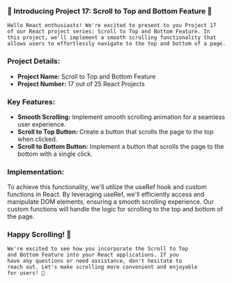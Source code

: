 ### 🚀 Introducing Project 17: Scroll to Top and Bottom Feature 📜

```
Hello React enthusiasts! We're excited to present to you Project 17 
of our React project series: Scroll to Top and Bottom Feature. In 
this project, we'll implement a smooth scrolling functionality that
allows users to effortlessly navigate to the top and bottom of a page.
```

### Project Details:
- **Project Name:** Scroll to Top and Bottom Feature
- **Project Number:** 17 out of 25 React Projects

### Key Features:
- **Smooth Scrolling:** Implement smooth scrolling animation for a seamless user experience.
- **Scroll to Top Button:** Create a button that scrolls the page to the top when clicked.
- **Scroll to Bottom Button:** Implement a button that scrolls the page to the bottom with a single click.

### Implementation:
To achieve this functionality, we'll utilize the useRef hook and custom functions in React. By leveraging useRef, we'll efficiently access and manipulate DOM elements, ensuring a smooth scrolling experience. Our custom functions will handle the logic for scrolling to the top and bottom of the page.


### Happy Scrolling! 🚀
```
We're excited to see how you incorporate the Scroll to Top 
and Bottom Feature into your React applications. If you 
have any questions or need assistance, don't hesitate to
reach out. Let's make scrolling more convenient and enjoyable
for users! 🌟
```